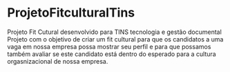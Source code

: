 # ProjetoFitculturalTins
Projeto Fit Cutural desenvolvido para TINS tecnologia e gestão documental
Projeto com o objetivo de criar um fit cultural para que os candidatos
a uma vaga em nossa empresa possa mostrar seu perfil e para que possamos também
avaliar se este candidato está dentro do esperado para a cultura orgasnizacional de nossa empresa.
